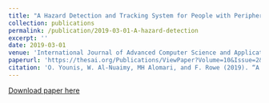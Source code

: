```yaml
---
title: "A Hazard Detection and Tracking System for People with Peripheral Vision Loss using Smart Glasses and Augmented Reality"
collection: publications
permalink: /publication/2019-03-01-A-hazard-detection
excerpt: ''
date: 2019-03-01
venue: 'International Journal of Advanced Computer Science and Applications'
paperurl: 'https://thesai.org/Publications/ViewPaper?Volume=10&Issue=2&Code=IJACSA&SerialNo=1'
citation: 'O. Younis, W. Al-Nuaimy, MH Alomari, and F. Rowe (2019). “A hazard detection and tracking system for people with peripheral vision loss using smart glasses and augmented reality”, International Journal of Advanced Computer Science and Applications, 10(2), 1-9.'
---
```


[Download paper here](https://thesai.org/Downloads/Volume10No2/Paper_1-A_Hazard_Detection_and_Tracking_System.pdf)
